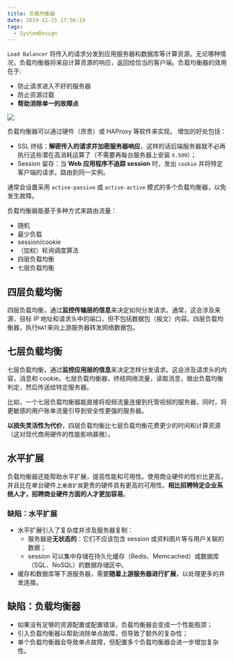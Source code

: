 ```yaml
---
title: 负载均衡器
date: 2019-12-25 17:56:19
tags:
  - SystemDesign
---
```

`Load Balancer` 将传入的请求分发到应用服务器和数据库等计算资源。无论哪种情况，负载均衡器将来自计算资源的响应，返回给恰当的客户端。负载均衡器的效用在于:
- 防止请求进入不好的服务器
- 防止资源过载
- **帮助消除单一的故障点**

![](https://raw.githubusercontent.com/necusjz/p/master/SystemDesign/04/00.jpg)

负载均衡器可以通过硬件（昂贵）或 HAProxy 等软件来实现。 增加的好处包括：
- SSL 终结：**解密传入的请求并加密服务器响应**，这样的话后端服务器就不必再执行这些潜在高消耗运算了（不需要再每台服务器上安装 `X.509`）；
- Session 留存：当 **Web 应用程序不追踪 session** 时，发出 `cookie` 并将特定客户端的请求，路由到同一实例。

<!--more-->
通常会设置采用 `active-passive` 或 `active-active` 模式的多个负载均衡器，以免发生故障。

负载均衡器能基于多种方式来路由流量：
- 随机
- 最少负载
- session/cookie
- （加权）轮询调度算法
- 四层负载均衡
- 七层负载均衡

## 四层负载均衡
四层负载均衡，通过**监控传输层的信息**来决定如何分发请求。通常，这会涉及来源，目标 IP 地址和请求头中的端口，但不包括数据包（报文）内容。四层负载均衡器，执行`NAT`来向上游服务器转发网络数据包。

## 七层负载均衡
七层负载均衡，通过**监控应用层的信息**来决定怎样分发请求。这会涉及请求头的内容，消息和 cookie。七层负载均衡器，终结网络流量，读取消息，做出负载均衡判定，然后传送给特定服务器。

比如，一个七层负载均衡器能直接将视频流量连接到托管视频的服务器，同时，将更敏感的用户账单流量引导到安全性更强的服务器。

**以损失灵活性为代价**，四层负载均衡比七层负载均衡花费更少的时间和计算资源（这对现代商用硬件的性能影响甚微）。

## 水平扩展
负载均衡器还能帮助水平扩展，提高性能和可用性。使用商业硬件的性价比更高，并且比在单台硬件上`垂直扩展`更贵的硬件具有更高的可用性。**相比招聘特定企业系统人才，招聘商业硬件方面的人才更加容易**。

### 缺陷：水平扩展
- 水平扩展引入了复杂度并涉及服务器复制：
    - 服务器是**无状态的**：它们不应该包含 session 或资料图片等与用户关联的数据；
    - session 可以集中存储在持久化缓存（Redis、Memcached）或数据库（SQL、NoSQL）的数据存储区中。
- 缓存和数据库等下游服务器，需要**随着上游服务器进行扩展**，以处理更多的并发连接。

## 缺陷：负载均衡器
- 如果没有足够的资源配置或配置错误，负载均衡器会变成一个性能瓶颈；
- 引入负载均衡器以帮助消除单点故障，但导致了额外的复杂性；
- 单个负载均衡器会导致单点故障，但配置多个负载均衡器会进一步增加复杂性。
